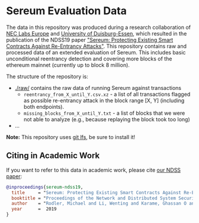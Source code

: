 # Sereum Evaluation Data

The data in this repository was produced during a research collaboration of [NEC Labs Europe](http://www.neclab.eu) and [University of Duisburg-Essen](https://www.syssec.wiwi.uni-due.de/), which resulted in the publication of the NDSS19  paper ["Sereum: Protecting Existing Smart Contracts Against Re-Entrancy Attacks"](https://arxiv.org/abs/1812.05934). 
This repository contains raw and processed data of an extended evaluation of Sereum.
This includes basic unconditional reentrancy detection and covering more blocks of the ethereum mainnet (currently up to block 8 million).

The structure of the repository is:

* [./raw/](raw/) contains the raw data of running Sereum against transactions
    * `reentrancy_from_X_until_Y.csv.xz` - a list of all transactions flagged
       as possible re-entrancy attack in the block range [X, Y] (including both endpoints).
    * `missing_blocks_from_X_until_Y.txt` - a list of blocks that we were not
      able to analyze (e.g., because replaying the block took too long)
* ...

**Note:** This repository uses [git lfs](https://git-lfs.github.com/), be sure to install it!


## Citing in Academic Work

If you want to refer to this data in academic work, please cite [our NDSS paper](https://arxiv.org/abs/1812.05934):

```bibtex
@inproceedings{sereum-ndss19,
  title     = "Sereum: Protecting Existing Smart Contracts Against Re-Entrancy Attacks",
  booktitle = "Proceedings of the Network and Distributed System Security Symposium ({NDSS'19})",
  author    = "Rodler, Michael and Li, Wenting and Karame, Ghassan O and Davi, Lucas",
  year      =  2019
}
```
